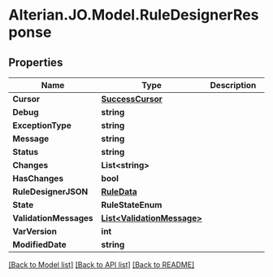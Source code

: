 # Alterian.JO.Model.RuleDesignerResponse

## Properties

Name | Type | Description | Notes
------------ | ------------- | ------------- | -------------
**Cursor** | [**SuccessCursor**](SuccessCursor.md) |  | [optional] 
**Debug** | **string** |  | [optional] 
**ExceptionType** | **string** |  | [optional] 
**Message** | **string** |  | [optional] 
**Status** | **string** |  | 
**Changes** | **List&lt;string&gt;** |  | [optional] 
**HasChanges** | **bool** |  | [optional] 
**RuleDesignerJSON** | [**RuleData**](RuleData.md) |  | [optional] 
**State** | **RuleStateEnum** |  | [optional] 
**ValidationMessages** | [**List&lt;ValidationMessage&gt;**](ValidationMessage.md) |  | [optional] 
**VarVersion** | **int** |  | [optional] 
**ModifiedDate** | **string** |  | [optional] 

[[Back to Model list]](../README.md#documentation-for-models) [[Back to API list]](../README.md#documentation-for-api-endpoints) [[Back to README]](../README.md)

